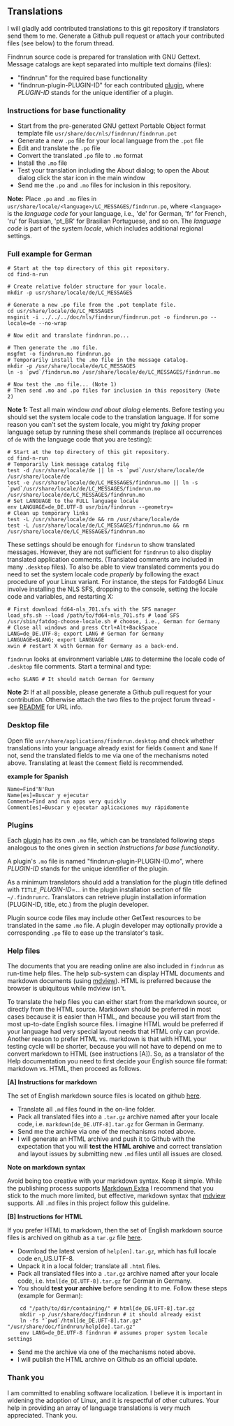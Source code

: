## Translations

I will gladly add contributed translations to this git repository if
translators send them to me. Generate a Github pull request or attach your
contributed files (see below) to the forum thread.

Findnrun source code is prepared for translation with GNU Gettext.  Message catalogs are kept separated into multiple text domains (files):

 * "findnrun" for the required base functionality
 * "findnrun-plugin-PLUGIN-ID" for each contributed [plugin](plugin.md), where _PLUGIN-ID_ stands for the unique identifier of a plugin.

### Instructions for base functionality

 * Start from the pre-generated GNU gettext Portable Object format
   template file `usr/share/doc/nls/findnrun/findnrun.pot`
 * Generate a new `.po` file for your local language from the `.pot` file
 * Edit and translate the `.po` file
 * Convert the translated `.po` file to `.mo` format
 * Install the `.mo` file
 * Test your translation including the About dialog; to open the About
   dialog click the star icon in the main window
 * Send me the `.po` and `.mo` files for inclusion in this repository.

**Note:** Place `.po` and `.mo` files in
`usr/share/locale/<language>/LC_MESSAGES/findnrun.po`, where `<language>` is
the _language code_ for your language, i.e., 'de' for German, 'fr' for French,
'ru' for Russian, 'pt\_BR' for Brasilian Portuguese, and so on. The _language code_ is part of the system _locale_, which includes additional regional settings.

### Full example for German

    # Start at the top directory of this git repository.
    cd find-n-run

    # Create relative folder structure for your locale.
    mkdir -p usr/share/locale/de/LC_MESSAGES

    # Generate a new .po file from the .pot template file.
    cd usr/share/locale/de/LC_MESSAGES
    msginit -i ../../../doc/nls/findnrun/findnrun.pot -o findnrun.po --locale=de --no-wrap

    # Now edit and translate findnrun.po...

    # Then generate the .mo file.
    msgfmt -o findnrun.mo findnrun.po
    # Temporarily install the .mo file in the message catalog.
    mkdir -p /usr/share/locale/de/LC_MESSAGES
    ln -s `pwd`/findnrun.mo /usr/share/locale/de/LC_MESSAGES/findnrun.mo

    # Now test the .mo file... (Note 1)
    # Then send .mo and .po files for inclusion in this repository (Note 2)

**Νote 1:** Test all main window _and about dialog_ elements. Before testing you should set the system locale code to the translation language. If for some reason you can't set the system locale, you might try _faking_ proper language setup by running these shell commands (replace all occurrences of `de` with the language code that you are testing):

    # Start at the top directory of this git repository.
    cd find-n-run
    # Temporarily link message catalog file
    test -d /usr/share/locale/de || ln -s `pwd`/usr/share/locale/de /usr/share/locale/de
    test -e /usr/share/locale/de/LC_MESSAGES/findnrun.mo || ln -s `pwd`/usr/share/locale/de/LC_MESSAGES/findnrun.mo /usr/share/locale/de/LC_MESSAGES/findnrun.mo
    # Set LANGUAGE to the FULL language locale
    env LANGUAGE=de_DE.UTF-8 usr/bin/findnrun --geometry=
    # Clean up temporary links
    test -L /usr/share/locale/de && rm /usr/share/locale/de
    test -L /usr/share/locale/de/LC_MESSAGES/findnrun.mo && rm /usr/share/locale/de/LC_MESSAGES/findnrun.mo

These settings should be enough for `findnrun` to show translated
messages.  However, they are not sufficient for `findnrun` to also
display translated application comments. (Translated comments are
included in many `.desktop` files). To also be able to view translated
comments you do need to set the system locale code _properly_ by
following the exact procedure of your Linux variant. For instance, the
steps for Fatdog64 Linux involve installing the NLS SFS, dropping to
the console, setting the locale code and variables, and restarting X:

    # First download fd64-nls_701.sfs with the SFS manager
    load_sfs.sh --load /path/to/fd64-nls_701.sfs # load SFS
    /usr/sbin/fatdog-choose-locale.sh # choose, i.e., German for Germany
    # Close all windows and press Ctrl+Alt+BackSpace
    LANG=de_DE.UTF-8; export LANG # German for Germany
    LANGUAGE=$LANG; export LANGUAGE
    xwin # restart X with German for Germany as a back-end.

`findnrun` looks at environment variable `LANG` to determine the
locale code of `.desktop` file comments. Start a terminal and type:

    echo $LANG # It should match German for Germany

**Note 2:** If at all possible, please generate a Github pull request for your contribution. Otherwise attach the two files to the project forum thread - see [README](README.md) for URL info.

### Desktop file

Open file `usr/share/applications/findnrun.desktop` and check whether
translations into your language already exist for fields `Comment` and
`Name` If not, send the translated fields to me via one of the
mechanisms noted above.  Translating at least the `Comment` field is
recommended.

**example for Spanish**

    Name=Find'N'Run
    Name[es]=Buscar y ejecutar
    Comment=Find and run apps very quickly
    Comment[es]=Buscar y ejecutar aplicaciones muy rápidamente

### Plugins

Each [plugin](plugin.md) has its own `.mo` file, which can be translated
following steps analogous to the ones given in section _Instructions for
base functionality_.

A plugin's `.mo` file is named "findnrun-plugin-PLUGIN-ID.mo", where
_PLUGIN-ID_ stands for the unique identifier of the plugin.

As a minimum translators should add a translation for the plugin title
defined with `TITLE_`_PLUGIN-ID_=... in the plugin installation section
of file `~/.findnrunrc`. Translators can retrieve plugin installation
information (PLUGIN-ID, title, etc.) from the plugin developer.

Plugin source code files may include other GetText resources to be
translated in the same `.mo` file. A plugin developer may optionally
provide a corresponding `.po` file to ease up the translator's task.

### Help files

The documents that you are reading online are also included in `findnrun`
as run-time help files. The help sub-system can display HTML documents
and markdown documents (using
[mdview](http://chiselapp.com/user/jamesbond/repository/mdview3/index)).
HTML is preferred because the browser is ubiquitous while mdview isn't.

To translate the help files you can either start from the markdown
source, or directly from the HTML source. Markdown should be preferred
in most cases because it is easier than HTML, and because you will start
from the most up-to-date English source files. I imagine HTML would be
preferred if your language had very special layout needs that HTML only
can provide.  Another reason to prefer HTML vs. markdown is that with
HTML your testing cycle will be shorter, because you will not have to
depend on me to convert markdown to HTML (see instructions [A]).  So,
as a translator of the Help documentation you need to first decide your
English source file format: markdown vs. HTML, then proceed as follows.

**[A] Instructions for markdown**

The set of English markdown source files is located on github
[here](https://github.com/step-/find-n-run/tree/master/usr/share/doc/findnrun).

 * Translate all `.md` files found in the on-line folder.
 * Pack all translated files into a `.tar.gz` archive named after your
   locale code, i.e. `markdown[de_DE.UTF-8].tar.gz` for German in Germany.
 * Send me the archive via one of the mechanisms noted above.
 * I will generate an HTML archive and push it to Github with the expectation
   that you will **test the HTML archive** and correct translation and layout
   issues by submitting new `.md` files until all issues are closed.

**Note on markdown syntax**

Avoid being too creative with your markdown syntax. Keep it
simple.  While the publishing process supports [Markdown
Extra](http://en.wikipedia.org/wiki/Markdown_Extra) I recommend that you
stick to the much more limited, but effective, markdown syntax that
[mdview](http://chiselapp.com/user/jamesbond/repository/mdview3/index)
supports. All `.md` files in this project follow this guideline.

**[B] Instructions for HTML**

If you prefer HTML to markdown, then the set of English markdown source
files is archived on github as a `tar.gz` file
[here](https://github.com/step-/find-n-run/tree/master/usr/share/doc/findnrun).

 * Download the latest version of `help[en].tar.gz`, which has full
   locale code en_US.UTF-8.
 * Unpack it in a local folder; translate all `.html` files.
 * Pack all translated files into a `.tar.gz` archive named after your
   locale code, i.e. `html[de_DE.UTF-8].tar.gz` for German in Germany.
 * You should **test your archive** before sending it to me. Follow these
   steps (example for German):
```
    cd "/path/to/dir/containing/" # html[de_DE.UFT-8].tar.gz
    mkdir -p /usr/share/doc/findnrun # it should already exist
    ln -fs "`pwd`/html[de_DE.UFT-8].tar.gz" "/usr/share/doc/findnrun/help[de].tar.gz"
    env LANG=de_DE.UTF-8 findnrun # assumes proper system locale settings
```
 * Send me the archive via one of the mechanisms noted above.
 * I will publish the HTML archive on Github as an official update.

### Thank you

I am committed to enabling software localization. I believe it is
important in widening the adoption of Linux, and it is respectful of
other cultures. Your help in providing an array of language translations
is very much appreciated.  Thank you.

